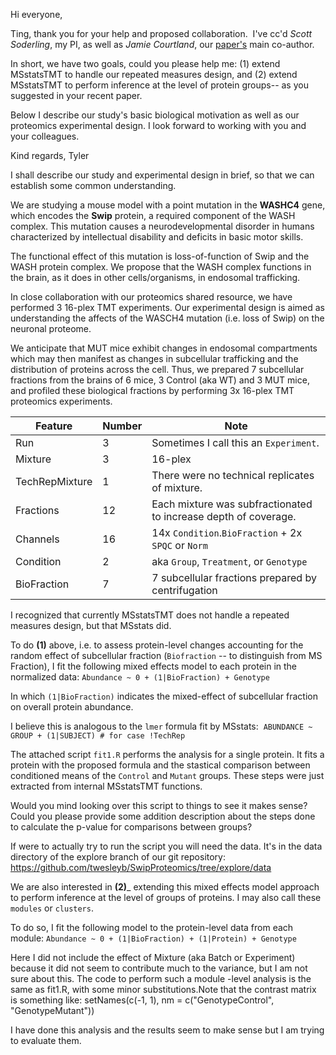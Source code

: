 Hi everyone, 

Ting, thank you for your help and proposed collaboration. 
I've cc'd _Scott Soderling_, my PI, as well as _Jamie Courtland_, 
our [paper's](https://www.biorxiv.org/content/10.1101/2020.08.06.239517v1)
main co-author.  

In short, we have two goals, could you please help me: 
(1) extend MSstatsTMT to handle our repeated measures design, and 
(2) extend MSstatsTMT to perform inference at the level of protein groups--
  as you suggested in your recent paper. 

Below I describe our study's basic biological motivation as well as our 
proteomics experimental design. I look forward to working with you and
your colleagues. 

Kind regards,
Tyler


I shall describe our study and experimental design in brief, so that we can 
establish some common understanding.

We are studying a mouse model with a point mutation in the __WASHC4__ gene,
which encodes the __Swip__ protein, a required component of the WASH complex. 
This mutation causes a neurodevelopmental disorder in humans characterized by
intellectual disability and deficits in basic motor skills.

The functional effect of this mutation is loss-of-function of Swip and the WASH 
protein complex. We propose that the WASH complex functions in the brain, 
as it does in other cells/organisms, in endosomal trafficking. 

In close collaboration with our proteomics shared resource, we have performed 3
16-plex TMT experiments. Our experimental design is aimed as understanding the
affects of the WASCH4 mutation (i.e. loss of Swip) on the neuronal proteome.

We anticipate that MUT mice exhibit changes in endosomal compartments which 
may then manifest as changes in subcellular trafficking and the distribution of 
proteins across the cell. Thus, we prepared 7 subcellular fractions from the
brains of 6 mice, 3 Control (aka WT) and 3 MUT mice, and profiled these
biological fractions by performing 3x 16-plex TMT proteomics experiments.

| Feature     | Number |  Note |
| ----------- | ------ | ------|
| Run         | 3      | Sometimes I call this an `Experiment`. |
| Mixture     | 3      | 16-plex |
| TechRepMixture | 1   | There were no technical replicates of mixture. |
| Fractions   | 12     | Each mixture was subfractionated to increase depth of coverage. |
| Channels   | 16      | 14x `Condition`.`BioFraction` + 2x `SPQC` or `Norm` |
| Condition | 2  | aka `Group`, `Treatment`, or `Genotype` |
| BioFraction | 7  | 7 subcellular fractions prepared by centrifugation |

I recognized that currently MSstatsTMT does not handle a repeated measures
design, but that MSstats did. 

To do __(1)__ above, i.e. to assess protein-level changes accounting for the
random effect of subcellular fraction (`Biofraction` -- to distinguish from MS Fraction),
I fit the following mixed effects model to each protein in the normalized data:
`Abundance ~ 0 + (1|BioFraction) + Genotype`

In which `(1|BioFraction)` indicates the mixed-effect of subcellular fraction on 
overall protein abundance.

I believe this is analogous to the `lmer` formula fit by MSstats: 
`ABUNDANCE ~ GROUP + (1|SUBJECT) # for case !TechRep `

The attached script `fit1.R` performs the analysis for a single protein.
It fits a protein with the proposed formula and the stastical comparison 
between conditioned means of the `Control` and `Mutant` groups. These steps
were just extracted from internal MSstatsTMT functions.

Would you mind looking over this script to things to see it makes sense?
Could you please provide some addition description about the steps done to
calculate the p-value for comparisons between groups?

If were to actually try to run the script you will need the data. It's in the
data directory of the explore branch of our git repository:
https://github.com/twesleyb/SwipProteomics/tree/explore/data

We are also interested in __(2)___
extending this mixed effects model approach to perform inference at the level of groups of proteins.
I may also call these `modules` or `clusters`. 

To do so, I fit the following model to the protein-level data from each module:
`Abundance ~ 0 + (1|BioFraction) + (1|Protein) + Genotype`

Here I did not include the effect of Mixture (aka Batch or Experiment) because
it did not seem to contribute much to the variance, but I am not sure about
this.
The code to perform such a module -level analysis is the same as fit1.R, with
some minor substitutions.Note that the contrast matrix is something
like: setNames(c(-1, 1), nm = c("GenotypeControl", "GenotypeMutant"))

I have done this analysis and the results seem to make sense but I am trying 
to evaluate them.
